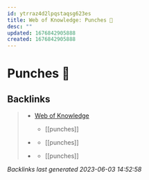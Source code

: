 ```yaml
---
id: ytrraz4d2lpqstaqsg623es
title: Web of Knowledge: Punches 👊
desc: ""
updated: 1676842905888
created: 1676842905888
---
```


# Punches 👊

## Backlinks

> - [Web of Knowledge](..\web-of-knowledge.md)
>   - [[punches]]
>    
> - [](..\techniques\five-swords.md)
>   - [[punches]]
>    
> - [](..\techniques\leaping-crane.md)
>   - [[punches]]

_Backlinks last generated 2023-06-03 14:52:58_
